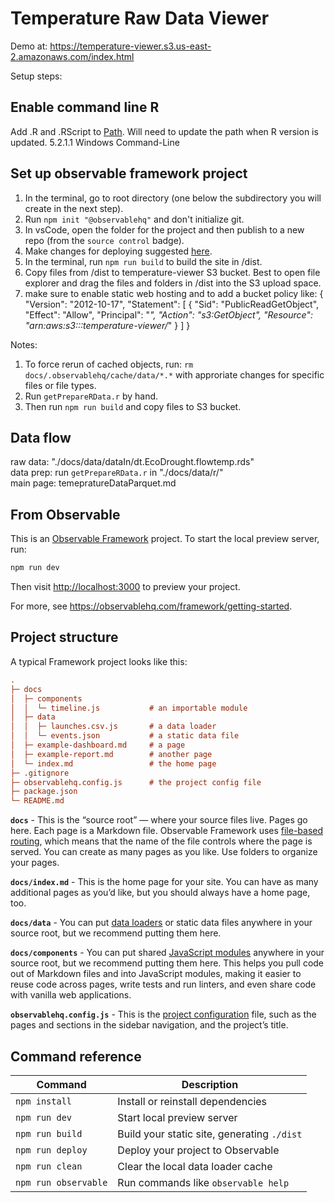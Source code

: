 # Temperature Raw Data Viewer

Demo at: https://temperature-viewer.s3.us-east-2.amazonaws.com/index.html

Setup steps:

## Enable command line R

Add .R and .RScript to [Path](https://info201.github.io/r-intro.html#windows-command-line). Will need to update the path when R version is updated.  5.2.1.1 Windows Command-Line

## Set up observable framework project

1) In the terminal, go to root directory (one below the subdirectory you will create in the next step).
2) Run `npm init "@observablehq"` and don't initialize git.
3) In vsCode, open the folder for the project and then publish to a new repo (from the `source control` badge).
4) Make changes for deploying suggested [here](https://observablehq.com/framework/deploying#other-hosting-services).  
5) In the terminal, run `npm run build` to build the site in /dist.  
6) Copy files from /dist to temperature-viewer S3 bucket. Best to open file explorer and drag the files and folders in /dist into the S3 upload space.  
7) make sure to enable static web hosting and to add a bucket policy like:
   {
    "Version": "2012-10-17",
    "Statement": [
        {
            "Sid": "PublicReadGetObject",
            "Effect": "Allow",
            "Principal": "*",
            "Action": "s3:GetObject",
            "Resource": "arn:aws:s3:::temperature-viewer/*"
        }
    ]
}

Notes:
1) To force rerun of cached objects, run: `rm docs/.observablehq/cache/data/*.*` with approriate changes for specific files or file types.  
2) Run `getPrepareRData.r` by hand.  
3) Then run `npm run build` and copy files to S3 bucket.  

## Data flow
raw data: "./docs/data/dataIn/dt.EcoDrought.flowtemp.rds"  
data prep: run `getPrepareRData.r` in "./docs/data/r/"  
main page: temepratureDataParquet.md



## From Observable

This is an [Observable Framework](https://observablehq.com/framework) project. To start the local preview server, run:

```js
npm run dev
```

Then visit <http://localhost:3000> to preview your project.

For more, see <https://observablehq.com/framework/getting-started>.

## Project structure

A typical Framework project looks like this:

```ini
.
├─ docs
│  ├─ components
│  │  └─ timeline.js           # an importable module
│  ├─ data
│  │  ├─ launches.csv.js       # a data loader
│  │  └─ events.json           # a static data file
│  ├─ example-dashboard.md     # a page
│  ├─ example-report.md        # another page
│  └─ index.md                 # the home page
├─ .gitignore
├─ observablehq.config.js      # the project config file
├─ package.json
└─ README.md
```

**`docs`** - This is the “source root” — where your source files live. Pages go here. Each page is a Markdown file. Observable Framework uses [file-based routing](https://observablehq.com/framework/routing), which means that the name of the file controls where the page is served. You can create as many pages as you like. Use folders to organize your pages.

**`docs/index.md`** - This is the home page for your site. You can have as many additional pages as you’d like, but you should always have a home page, too.

**`docs/data`** - You can put [data loaders](https://observablehq.com/framework/loaders) or static data files anywhere in your source root, but we recommend putting them here.

**`docs/components`** - You can put shared [JavaScript modules](https://observablehq.com/framework/javascript/imports) anywhere in your source root, but we recommend putting them here. This helps you pull code out of Markdown files and into JavaScript modules, making it easier to reuse code across pages, write tests and run linters, and even share code with vanilla web applications.

**`observablehq.config.js`** - This is the [project configuration](https://observablehq.com/framework/config) file, such as the pages and sections in the sidebar navigation, and the project’s title.

## Command reference

| Command           | Description                                              |
| ----------------- | -------------------------------------------------------- |
| `npm install`            | Install or reinstall dependencies                        |
| `npm run dev`        | Start local preview server                               |
| `npm run build`      | Build your static site, generating `./dist`              |
| `npm run deploy`     | Deploy your project to Observable                        |
| `npm run clean`      | Clear the local data loader cache                        |
| `npm run observable` | Run commands like `observable help`                      |

